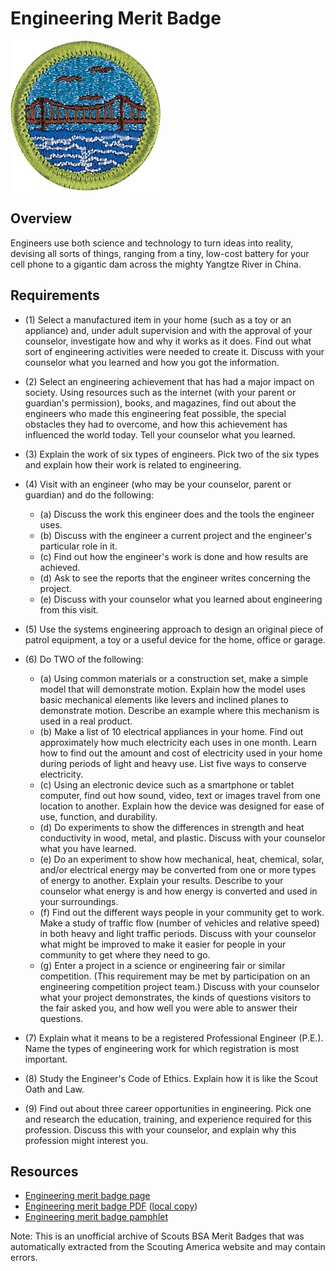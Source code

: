 

# Engineering Merit Badge

![Engineering Merit Badge](images/engineering-merit-badge.jpg)

## Overview



Engineers use both science and technology to turn ideas into reality, devising all sorts of things, ranging from a tiny, low-cost battery for your cell phone to a gigantic dam across the mighty Yangtze River in China.

## Requirements

* (1) Select a manufactured item in your home (such as a toy or an appliance) and, under adult supervision and with the approval of your counselor, investigate how and why it works as it does. Find out what sort of engineering activities were needed to create it. Discuss with your counselor what you learned and how you got the information.
* (2) Select an engineering achievement that has had a major impact on society. Using resources such as the internet (with your parent or guardian's permission), books, and magazines, find out about the engineers who made this engineering feat possible, the special obstacles they had to overcome, and how this achievement has influenced the world today. Tell your counselor what you learned.
* (3) Explain the work of six types of engineers. Pick two of the six types and explain how their work is related to engineering.
* (4) Visit with an engineer (who may be your counselor, parent or guardian) and do the following:
    * (a) Discuss the work this engineer does and the tools the engineer uses.
    * (b) Discuss with the engineer a current project and the engineer's particular role in it.
    * (c) Find out how the engineer's work is done and how results are achieved.
    * (d) Ask to see the reports that the engineer writes concerning the project.
    * (e) Discuss with your counselor what you learned about engineering from this visit.


* (5) Use the systems engineering approach to design an original piece of patrol equipment, a toy or a useful device for the home, office or garage.
* (6) Do TWO of the following:
    * (a) Using common materials or a construction set, make a simple model that will demonstrate motion. Explain how the model uses basic mechanical elements like levers and inclined planes to demonstrate motion. Describe an example where this mechanism is used in a real product.
    * (b) Make a list of 10 electrical appliances in your home. Find out approximately how much electricity each uses in one month. Learn how to find out the amount and cost of electricity used in your home during periods of light and heavy use. List five ways to conserve electricity.
    * (c) Using an electronic device such as a smartphone or tablet computer, find out how sound, video, text or images travel from one location to another. Explain how the device was designed for ease of use, function, and durability.
    * (d) Do experiments to show the differences in strength and heat conductivity in wood, metal, and plastic. Discuss with your counselor what you have learned.
    * (e) Do an experiment to show how mechanical, heat, chemical, solar, and/or electrical energy may be converted from one or more types of energy to another. Explain your results. Describe to your counselor what energy is and how energy is converted and used in your surroundings.
    * (f) Find out the different ways people in your community get to work. Make a study of traffic flow (number of vehicles and relative speed) in both heavy and light traffic periods. Discuss with your counselor what might be improved to make it easier for people in your community to get where they need to go.
    * (g) Enter a project in a science or engineering fair or similar competition. (This requirement may be met by participation on an engineering competition project team.) Discuss with your counselor what your project demonstrates, the kinds of questions visitors to the fair asked you, and how well you were able to answer their questions.


* (7) Explain what it means to be a registered Professional Engineer (P.E.). Name the types of engineering work for which registration is most important.
* (8) Study the Engineer's Code of Ethics. Explain how it is like the Scout Oath and Law.
* (9) Find out about three career opportunities in engineering. Pick one and research the education, training, and experience required for this profession. Discuss this with your counselor, and explain why this profession might interest you.


## Resources

- [Engineering merit badge page](https://www.scouting.org/merit-badges/engineering/)
- [Engineering merit badge PDF](https://filestore.scouting.org/filestore/Merit_Badge_ReqandRes/Pamphlets/Engineering_2023.pdf) ([local copy](files/engineering-merit-badge.pdf))
- [Engineering merit badge pamphlet](https://www.scoutshop.org/bsa-engineering-merit-badge-pamphletboy-scouts-of-america-660201.html)

Note: This is an unofficial archive of Scouts BSA Merit Badges that was automatically extracted from the Scouting America website and may contain errors.
